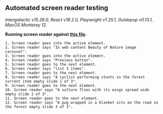 ## Automated screen reader testing

_Intergalactic v15.26.0, React v18.2.0, Playwright v1.25.1,
Guidepup v0.13.1, MacOS Monterey 12._

**Running screen reader against [this file](https://github.com/semrush/intergalactic/blob/master/website/docs/components/carousel/examples/dots.tsx).**

```
1. Screen reader goes into the active element.
2. Screen reader says "In web content Beauty of Nature image carousel".
3. Screen reader goes into the active element.
4. Screen reader says "Previous button".
5. Screen reader goes to the next element.
6. Screen reader says "list 3 items".
7. Screen reader goes to the next element.
8. Screen reader says "A cyclist performing stunts in the forest current item empty slide 1 of 3".
9. Screen reader goes to the next element.
10. Screen reader says "A vulture flies with its wings spread wide empty slide 2 of 3".
11. Screen reader goes to the next element.
12. Screen reader says "A pug wrapped in a blanket sits on the road in the forest empty slide 3 of 3".
```
